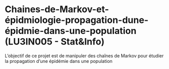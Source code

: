 # Chaines-de-Markov-et-épidmiologie-propagation-dune-épidmie-dans-une-population (LU3IN005 - Stat&Info)
L’objectif de ce projet est de manipuler des chaînes de Markov pour étudier la propagation d’une épidémie dans une population
